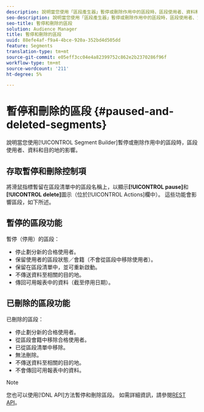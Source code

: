 ```yaml
---
description: 說明當您使用「區段產生器」暫停或刪除作用中的區段時，區段使用者、資料和目的地所受的影響。
seo-description: 說明當您使用「區段產生器」暫停或刪除作用中的區段時，區段使用者、資料和目的地所受的影響。
seo-title: 暫停和刪除的區段
solution: Audience Manager
title: 暫停和刪除的區段
uuid: 88efe4af-f9a4-4bce-920a-352bd4d505dd
feature: Segments
translation-type: tm+mt
source-git-commit: e05eff3cc04e4a82399752c862e2b2370286f96f
workflow-type: tm+mt
source-wordcount: '211'
ht-degree: 5%

---
```



# 暫停和刪除的區段 {#paused-and-deleted-segments}

說明當您使用[!UICONTROL Segment Builder]暫停或刪除作用中的區段時，區段使用者、資料和目的地的影響。

## 存取暫停和刪除控制項

將滑鼠指標暫留在區段清單中的區段名稱上，以顯示&#x200B;**[!UICONTROL pause]**&#x200B;和&#x200B;**[!UICONTROL delete]**&#x200B;圖示（位於[!UICONTROL Actions]欄中）。 這些功能會影響區段，如下所述。

## 暫停的區段功能

暫停（停用）的區段：

* 停止劃分新的合格使用者。
* 保留使用者的區段狀態／會籍（不會從區段中移除使用者）。
* 保留在區段清單中，並可重新啟動。
* 不傳送資料至相關的目的地。
* 傳回可用報表中的資料（截至停用日期）。

## 已刪除的區段功能

已刪除的區段：

* 停止劃分新的合格使用者。
* 從區段會籍中移除合格使用者。
* 已從區段清單中移除。
* 無法刪除。
* 不傳送資料至相關的目的地。
* 不會傳回可用報表中的資料。

>[!NOTE]
>
>您也可以使用[!DNL API]方法暫停和刪除區段。 如需詳細資訊，請參閱[REST API](../../api/rest-api-main/rest-api-main.md)。